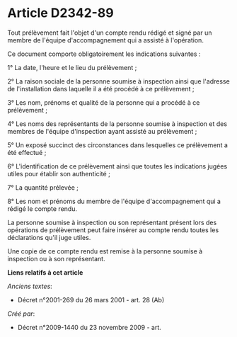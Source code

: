 # Article D2342-89

Tout prélèvement fait l'objet d'un compte rendu rédigé et signé par un membre de l'équipe d'accompagnement qui a assisté à
l'opération.

Ce document comporte obligatoirement les indications suivantes :

1° La date, l'heure et le lieu du prélèvement ;

2° La raison sociale de la personne soumise à inspection ainsi que l'adresse de l'installation dans laquelle il a été procédé
à ce prélèvement ;

3° Les nom, prénoms et qualité de la personne qui a procédé à ce prélèvement ;

4° Les noms des représentants de la personne soumise à inspection et des membres de l'équipe d'inspection ayant assisté au
prélèvement ;

5° Un exposé succinct des circonstances dans lesquelles ce prélèvement a été effectué ;

6° L'identification de ce prélèvement ainsi que toutes les indications jugées utiles pour établir son authenticité ;

7° La quantité prélevée ;

8° Les nom et prénoms du membre de l'équipe d'accompagnement qui a rédigé le compte rendu.

La personne soumise à inspection ou son représentant présent lors des opérations de prélèvement peut faire insérer au compte
rendu toutes les déclarations qu'il juge utiles.

Une copie de ce compte rendu est remise à la personne soumise à inspection ou à son représentant.

**Liens relatifs à cet article**

_Anciens textes_:

  - Décret n°2001-269 du 26 mars 2001 - art. 28 (Ab)

_Créé par_:

  - Décret n°2009-1440 du 23 novembre 2009 - art.
